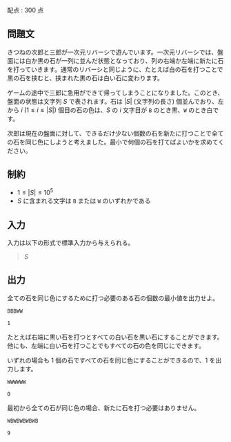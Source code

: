 配点 : $300$ 点

## 問題文

きつねの次郎と三郎が一次元リバーシで遊んでいます。一次元リバーシでは、盤面には白か黒の石が一列に並んだ状態となっており、列の右端か左端に新たに石を打っていきます。通常のリバーシと同じように、たとえば白の石を打つことで黒の石を挟むと、挟まれた黒の石は白い石に変わります。

ゲームの途中で三郎に急用ができて帰ってしまうことになりました。このとき、盤面の状態は文字列 $S$ で表されます。石は $|S|$ (文字列の長さ) 個並んでおり、左から $i$ ($1 \leq i \leq |S|$) 個目の石の色は、$S$ の $i$ 文字目が `B` のとき黒、`W` のとき白です。

次郎は現在の盤面に対して、できるだけ少ない個数の石を新たに打つことで全ての石を同じ色にしようと考えました。最小で何個の石を打てばよいかを求めてください。

## 制約

- $1 \leq |S| \leq 10^5$
- $S$ に含まれる文字は `B` または `W` のいずれかである

## 入力

入力は以下の形式で標準入力から与えられる。

> $S$

## 出力

全ての石を同じ色にするために打つ必要のある石の個数の最小値を出力せよ。

```input1
BBBWW
```

```output1
1
```

たとえば右端に黒い石を打つとすべての白い石を黒い石にすることができます。他にも、左端に白い石を打つことでもすべての石の色を同じにできます。

いずれの場合も $1$ 個の石ですべての石を同じ色にすることができるので、$1$ を出力します。

```input2
WWWWWW
```

```output2
0
```

最初から全ての石が同じ色の場合、新たに石を打つ必要はありません。

```input3
WBWBWBWBWB
```

```output3
9
```
